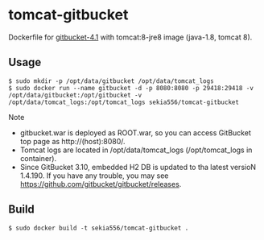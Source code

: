 # tomcat-gitbucket

Dockerfile for [gitbucket-4.1](https://github.com/gitbucket/gitbucket) with tomcat:8-jre8 image (java-1.8, tomcat 8).


## Usage

```
$ sudo mkdir -p /opt/data/gitbucket /opt/data/tomcat_logs
$ sudo docker run --name gitbucket -d -p 8080:8080 -p 29418:29418 -v /opt/data/gitbucket:/opt/gitbucket -v /opt/data/tomcat_logs:/opt/tomcat_logs sekia556/tomcat-gitbucket
```

Note
- gitbucket.war is deployed as ROOT.war, so you can access GitBucket top page as http://(host):8080/.
- Tomcat logs are located in /opt/data/tomcat_logs (/opt/tomcat_logs in container).
- Since GitBucket 3.10, embedded H2 DB is updated to tha latest versioN 1.4.190. If you have any trouble, you may see https://github.com/gitbucket/gitbucket/releases.

## Build

```
$ sudo docker build -t sekia556/tomcat-gitbucket .
```

